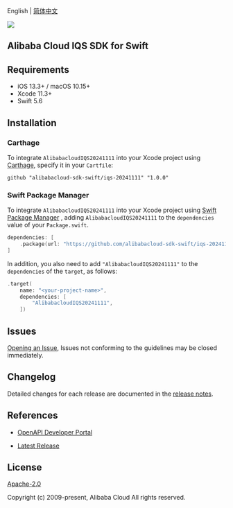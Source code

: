 English | [简体中文](README-CN.md)

![](https://aliyunsdk-pages.alicdn.com/icons/AlibabaCloud.svg)

## Alibaba Cloud IQS SDK for Swift

## Requirements

- iOS 13.3+ / macOS 10.15+
- Xcode 11.3+
- Swift 5.6

## Installation

### Carthage

To integrate `AlibabacloudIQS20241111` into your Xcode project using [Carthage](https://github.com/Carthage/Carthage), specify it in your `Cartfile`:

```ogdl
github "alibabacloud-sdk-swift/iqs-20241111" "1.0.0"
```

### Swift Package Manager

To integrate `AlibabacloudIQS20241111` into your Xcode project using [Swift Package Manager](https://swift.org/package-manager/) , adding `AlibabacloudIQS20241111` to the `dependencies` value of your `Package.swift`.

```swift
dependencies: [
    .package(url: "https://github.com/alibabacloud-sdk-swift/iqs-20241111.git", from: "1.0.0")
]
```

In addition, you also need to add `"AlibabacloudIQS20241111"` to the `dependencies` of the `target`, as follows:

```swift
.target(
    name: "<your-project-name>",
    dependencies: [
        "AlibabacloudIQS20241111",
    ])
```

## Issues

[Opening an Issue](https://github.com/alibabacloud-sdk-swift/iqs-20241111/issues/new), Issues not conforming to the guidelines may be closed immediately.

## Changelog

Detailed changes for each release are documented in the [release notes](./ChangeLog.txt).

## References

* [OpenAPI Developer Portal](https://next.api.alibabacloud.com/home)
- [Latest Release](https://github.com/alibabacloud-sdk-swift/iqs-20241111)

## License

[Apache-2.0](http://www.apache.org/licenses/LICENSE-2.0)

Copyright (c) 2009-present, Alibaba Cloud All rights reserved.
